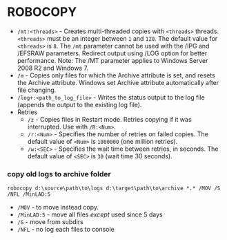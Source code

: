 # ROBOCOPY


- `/mt:<threads>` - Creates multi-threaded copies with `<threads>` threads. `<threads>` must be an integer between `1` and `128`. The default value for `<threads>` is `8`.
The `/mt` parameter cannot be used with the /IPG and /EFSRAW parameters.
Redirect output using /LOG option for better performance.
Note: The /MT parameter applies to Windows Server 2008 R2 and Windows 7.
- `/m` - Copies only files for which the Archive attribute is set, and resets the Archive attribute.
Windows set Archive attribute automatically after file changing.
- `/log+:<path_to_log_file>` - Writes the status output to the log file (appends the output to the existing log file).
- Retries
    - `/z` - Copies files in Restart mode. Retries copying if it was interrupted. Use with `/R:<Num>`.
    - `/r:<Num>` - Specifies the number of retries on failed copies. The default value of `<Num>` is `1000000` (one million retries).
    - `/w:<SEC>` - Specifies the wait time between retries, in seconds. The default value of `<SEC>` is `30` (wait time 30 seconds).


### copy old logs to archive folder

```
robocopy d:\source\path\to\logs d:\target\path\to\archive *.* /MOV /S /NFL /MinLAD:5
```

- `/MOV` - to move instead copy.
- `/MinLAD:5` - move all files *except* used since 5 days
- `/S` - move from subdirs
- `/NFL` - no log each files to console